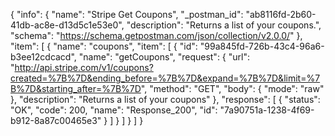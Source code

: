 {
  "info": {
    "name": "Stripe Get Coupons",
    "_postman_id": "ab8116fd-2b60-41db-ac8e-d13d5c1e53e0",
    "description": "Returns a list of your coupons.",
    "schema": "https://schema.getpostman.com/json/collection/v2.0.0/"
  },
  "item": [
    {
      "name": "coupons",
      "item": [
        {
          "id": "99a845fd-726b-43c4-96a6-b3ee12cdcacd",
          "name": "getCoupons",
          "request": {
            "url": "http://api.stripe.com/v1/coupons?created=%7B%7D&ending_before=%7B%7D&expand=%7B%7D&limit=%7B%7D&starting_after=%7B%7D",
            "method": "GET",
            "body": {
              "mode": "raw"
            },
            "description": "Returns a list of your coupons"
          },
          "response": [
            {
              "status": "OK",
              "code": 200,
              "name": "Response_200",
              "id": "7a90751a-1238-4f69-b912-8a87c00465e3"
            }
          ]
        }
      ]
    }
  ]
}
